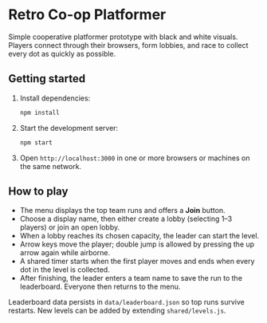 # Retro Co-op Platformer

Simple cooperative platformer prototype with black and white visuals. Players connect through their browsers, form lobbies, and race to collect every dot as quickly as possible.

## Getting started

1. Install dependencies:

   ```bash
   npm install
   ```

2. Start the development server:

   ```bash
   npm start
   ```

3. Open `http://localhost:3000` in one or more browsers or machines on the same network.

## How to play

- The menu displays the top team runs and offers a **Join** button.
- Choose a display name, then either create a lobby (selecting 1–3 players) or join an open lobby.
- When a lobby reaches its chosen capacity, the leader can start the level.
- Arrow keys move the player; double jump is allowed by pressing the up arrow again while airborne.
- A shared timer starts when the first player moves and ends when every dot in the level is collected.
- After finishing, the leader enters a team name to save the run to the leaderboard. Everyone then returns to the menu.

Leaderboard data persists in `data/leaderboard.json` so top runs survive restarts. New levels can be added by extending `shared/levels.js`.
